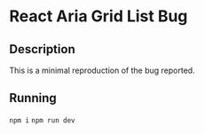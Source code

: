 # React Aria Grid List Bug

## Description

This is a minimal reproduction of the bug reported.

## Running
`npm i`
`npm run dev`
